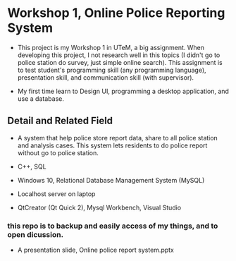 # Workshop 1, Online Police Reporting System

- This project is my Workshop 1 in UTeM, a big assignment. When developing this project, I not research well in this topics (I didn't go to police station do survey, just simple online search). This assignment is to test student's programming skill (any programming language), presentation skill, and communication skill (with supervisor).

- My first time learn to Design UI, programming a desktop application, and use a database.

## Detail and Related Field

- A system that help police store report data, share to all police station and analysis cases. This system lets residents to do police report without go to police station.

- C++, SQL

- Windows 10, Relational Database Management System (MySQL)

- Localhost server on laptop

- QtCreator (Qt Quick 2), Mysql Workbench, Visual Studio

### this repo is to backup and easily access of my things, and to open dicussion.

- A presentation slide, Online police report system.pptx
